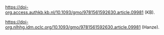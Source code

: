 
https://doi-org.access.authkb.kb.nl/10.1093/gmo/9781561592630.article.09981 (KB).

https://doi-org.nlhhg.idm.oclc.org/10.1093/gmo/9781561592630.article.09981 (Hanze).